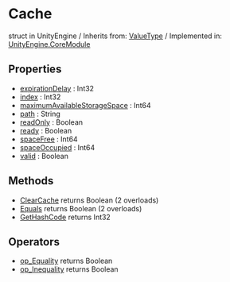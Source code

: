 # Cache
struct in UnityEngine
 / Inherits from: <a href="https://docs.unity3d.com/6000.2/Documentation/ScriptReference/ValueType.html">ValueType</a> / Implemented in: <a href="https://docs.unity3d.com/6000.2/Documentation/ScriptReference/UnityEngine.CoreModule.html">UnityEngine.CoreModule</a>

## Properties
- <a href="https://docs.unity3d.com/6000.2/Documentation/ScriptReference/Cache-expirationDelay.html">expirationDelay</a> : Int32
- <a href="https://docs.unity3d.com/6000.2/Documentation/ScriptReference/Cache-index.html">index</a> : Int32
- <a href="https://docs.unity3d.com/6000.2/Documentation/ScriptReference/Cache-maximumAvailableStorageSpace.html">maximumAvailableStorageSpace</a> : Int64
- <a href="https://docs.unity3d.com/6000.2/Documentation/ScriptReference/Cache-path.html">path</a> : String
- <a href="https://docs.unity3d.com/6000.2/Documentation/ScriptReference/Cache-readOnly.html">readOnly</a> : Boolean
- <a href="https://docs.unity3d.com/6000.2/Documentation/ScriptReference/Cache-ready.html">ready</a> : Boolean
- <a href="https://docs.unity3d.com/6000.2/Documentation/ScriptReference/Cache-spaceFree.html">spaceFree</a> : Int64
- <a href="https://docs.unity3d.com/6000.2/Documentation/ScriptReference/Cache-spaceOccupied.html">spaceOccupied</a> : Int64
- <a href="https://docs.unity3d.com/6000.2/Documentation/ScriptReference/Cache-valid.html">valid</a> : Boolean

## Methods
- <a href="https://docs.unity3d.com/6000.2/Documentation/ScriptReference/Cache.ClearCache.html">ClearCache</a> returns Boolean (2 overloads)
- <a href="https://docs.unity3d.com/6000.2/Documentation/ScriptReference/Cache.Equals.html">Equals</a> returns Boolean (2 overloads)
- <a href="https://docs.unity3d.com/6000.2/Documentation/ScriptReference/Cache.GetHashCode.html">GetHashCode</a> returns Int32

## Operators
- <a href="https://docs.unity3d.com/6000.2/Documentation/ScriptReference/Cache.op_Equality.html">op_Equality</a> returns Boolean
- <a href="https://docs.unity3d.com/6000.2/Documentation/ScriptReference/Cache.op_Inequality.html">op_Inequality</a> returns Boolean
